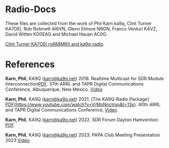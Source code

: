 # Radio-Docs

These files are collected from the work of Phil Karn ka9q, Clint Turner KA7OEI, Rob Robinett AI6VN, Glenn Elmore N6GN, Franco Venturi K4VZ, David Witten KD0EAG and Michael Hauan AC0G.

[Clint Turner KA7OEI rx888MKII and ka9q-radio](http://www.sdrutah.org/info/using_ka9q_radio_with_the_rx888.html)

# References


**Karn, Phil**, KA9Q (karn@ka9q.net) 2018. Realtime Multicast for SDR Module Interconnection[PDF](https://tapr.org/40th-annual-arrl-and-tapr-digital-communications-conference/). 37th ARRL and TAPR Digital Communications Conference, Albuquerque, New Mexico. [Video](https://youtu.be/D1LYLDGknOY)

**Karn, Phil**, KA9Q (karn@ka9q.net) 2021. [The KA9Q-Radio Package]  [PDF](https://files.tapr.org/tech_docs/DCCpapers/DCC2021s%20pages%2041%20-%2053.pdf)(https://www.youtube.com/watch?v=VrMoNnctrqo&t=13s). 40th ARRL and TAPR Digital Communications Conference, [Video](https://www.youtube.com/watch?v=VrMoNnctrqo&t=13s)

**Karn, Phil**, KA9Q (karn@ka9q.net) 2022.  SDR Forum Dayton Hamvention. [PDF](https://files.tapr.org/meetings/DCC_2018/DCC2018-KA9Q-Multicast4SDR-Interconnect.pdf)

**Karn, Phil**, KA9Q (karn@ka9q.net) 2023.  PAPA Club Meeting Presentation 2023 [Video](https://youtu.be/7nhBFSGby2o)
